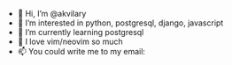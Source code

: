 - 👋 Hi, I’m @akvilary
- 👀 I’m interested in python, postgresql, django, javascript
- 🌱 I’m currently learning postgresql
- 💞️ I love vim/neovim so much
- 📫 You could write me to my email: <smirnovcode at mail.ru>
